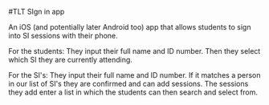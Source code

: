 #TLT SIgn in app

An iOS (and potentially later Android too) app that allows students to sign into SI sessions with their phone.

For the students: They input their full name and ID number. Then they select which SI they are currently attending.

For the SI's: They input their full name and ID number. If it matches a person in our list of SI's they are confirmed and can add sessions. The sessions they add enter a list in which the students can then search and select from.